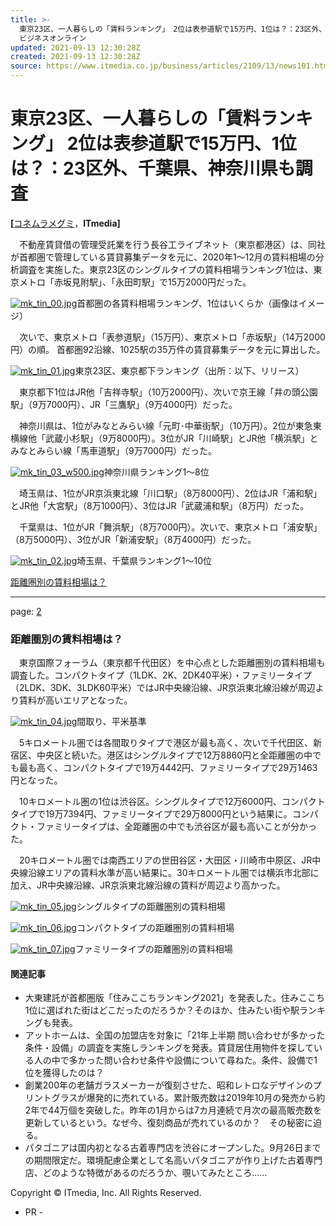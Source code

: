 ```yaml
---
title: >-
  東京23区、一人暮らしの「賃料ランキング」　2位は表参道駅で15万円、1位は？：23区外、千葉県、神奈川県も調査（1/2 ページ） - ITmedia
  ビジネスオンライン
updated: 2021-09-13 12:30:28Z
created: 2021-09-13 12:30:28Z
source: https://www.itmedia.co.jp/business/articles/2109/13/news101.html
---
```


# 東京23区、一人暮らしの「賃料ランキング」 2位は表参道駅で15万円、1位は？：23区外、千葉県、神奈川県も調査

**[**[コネムラメグミ](https://www.itmedia.co.jp/author/232565/)，**ITmedia]**

　不動産賃貸借の管理受託業を行う長谷工ライブネット（東京都港区）は、同社が首都圏で管理している賃貸募集データを元に、2020年1～12月の賃料相場の分析調査を実施した。東京23区のシングルタイプの賃料相場ランキング1位は、東京メトロ「赤坂見附駅」、「永田町駅」で15万2000円だった。

[![mk_tin_00.jpg](../_resources/mk_tin_00.jpg)](https://image.itmedia.co.jp/l/im/business/articles/2109/13/l_mk_tin_00.jpg)首都圏の各賃料相場ランキング、1位はいくらか（画像はイメージ）

　次いで、東京メトロ「表参道駅」（15万円）、東京メトロ「赤坂駅」（14万2000円）の順。 首都圏92沿線、1025駅の35万件の賃貸募集データを元に算出した。

[![mk_tin_01.jpg](../_resources/mk_tin_01.jpg)](https://image.itmedia.co.jp/l/im/business/articles/2109/13/l_mk_tin_01.jpg)東京23区、東京都下ランキング（出所：以下、リリース）

　東京都下1位はJR他「吉祥寺駅」（10万2000円）、次いで京王線「井の頭公園駅」（9万7000円）、JR「三鷹駅」（9万4000円）だった。

　神奈川県は、1位がみなとみらい線「元町･中華街駅」（10万円）。2位が東急東横線他「武蔵小杉駅」（9万8000円）。3位がJR「川崎駅」とJR他「横浜駅」とみなとみらい線「馬車道駅」（9万7000円）だった。

[![mk_tin_03_w500.jpg](../_resources/mk_tin_03_w500.jpg)](https://image.itmedia.co.jp/l/im/business/articles/2109/13/l_mk_tin_03_w500.jpg)神奈川県ランキング1～8位

　埼玉県は、1位がJR京浜東北線「川口駅」（8万8000円）、2位はJR「浦和駅」とJR他「大宮駅」（8万1000円）、3位はJR「武蔵浦和駅」（8万円）だった。

　千葉県は、1位がJR「舞浜駅」（8万7000円）。次いで、東京メトロ「浦安駅」（8万5000円）、3位がJR「新浦安駅」（8万4000円）だった。

[![mk_tin_02.jpg](../_resources/mk_tin_02.jpg)](https://image.itmedia.co.jp/l/im/business/articles/2109/13/l_mk_tin_02.jpg)埼玉県、千葉県ランキング1～10位

[距離圏別の賃料相場は？](https://www.itmedia.co.jp/business/articles/2109/13/news101_2.html)

* * *

page: [2](https://www.itmedia.co.jp/business/articles/2109/13/news101_2.html)

### 距離圏別の賃料相場は？

　東京国際フォーラム（東京都千代田区）を中心点とした距離圏別の賃料相場も調査した。コンパクトタイプ（1LDK、2K、2DK40平米）・ファミリータイプ（2LDK、3DK、3LDK60平米）ではJR中央線沿線、JR京浜東北線沿線が周辺より賃料が高いエリアとなった。

[![mk_tin_04.jpg](../_resources/mk_tin_04.jpg)](https://image.itmedia.co.jp/l/im/business/articles/2109/13/l_mk_tin_04.jpg)間取り、平米基準

　5キロメートル圏では各間取りタイプで港区が最も高く、次いで千代田区、新宿区、中央区と続いた。港区はシングルタイプで12万8860円と全距離圏の中でも最も高く、コンパクトタイプで19万4442円、ファミリータイプで29万1463円となった。

　10キロメートル圏の1位は渋谷区。シングルタイプで12万6000円、コンパクトタイプで19万7394円、ファミリータイプで29万8000円という結果に。コンパクト・ファミリータイプは、全距離圏の中でも渋谷区が最も高いことが分かった。

　20キロメートル圏では南西エリアの世田谷区・大田区・川崎市中原区、JR中央線沿線エリアの賃料水準が高い結果に。30キロメートル圏では横浜市北部に加え、JR中央線沿線、JR京浜東北線沿線の賃料が周辺より高かった。

[![mk_tin_05.jpg](../_resources/mk_tin_05.jpg)](https://image.itmedia.co.jp/l/im/business/articles/2109/13/l_mk_tin_05.jpg)シングルタイプの距離圏別の賃料相場

[![mk_tin_06.jpg](../_resources/mk_tin_06.jpg)](https://image.itmedia.co.jp/l/im/business/articles/2109/13/l_mk_tin_06.jpg)コンパクトタイプの距離圏別の賃料相場

[![mk_tin_07.jpg](../_resources/mk_tin_07.jpg)](https://image.itmedia.co.jp/l/im/business/articles/2109/13/l_mk_tin_07.jpg)ファミリータイプの距離圏別の賃料相場

#### 関連記事

- 大東建託が首都圏版「住みここちランキング2021」を発表した。住みここち1位に選ばれた街はどこだったのだろうか？そのほか、住みたい街や駅ランキングも発表。
- アットホームは、全国の加盟店を対象に「21年上半期 問い合わせが多かった条件・設備」の調査を実施しランキングを発表。賃貸居住用物件を探している人の中で多かった問い合わせ条件や設備について尋ねた。条件、設備で1位を獲得したのは？
- 創業200年の老舗ガラスメーカーが復刻させた、昭和レトロなデザインのプリントグラスが爆発的に売れている。累計販売数は2019年10月の発売から約2年で44万個を突破した。昨年の1月からは7カ月連続で月次の最高販売数を更新しているという。なぜ今、復刻商品が売れているのか？　その秘密に迫る。
- パタゴニアは国内初となる古着専門店を渋谷にオープンした。9月26日までの期間限定だ。環境配慮企業として名高いパタゴニアが作り上げた古着専門店、どのような特徴があるのだろうか、覗いてみたところ……

Copyright © ITmedia, Inc. All Rights Reserved.

- PR -